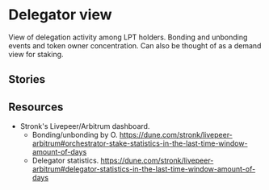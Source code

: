 # Delegator view

View of delegation activity among LPT holders. Bonding and unbonding events and token owner concentration. Can also be thought of as a demand view for staking.

## Stories



## Resources

* Stronk's Livepeer/Arbitrum dashboard.
  * Bonding/unbonding by O. https://dune.com/stronk/livepeer-arbitrum#orchestrator-stake-statistics-in-the-last-time-window-amount-of-days
  * Delegator statistics. https://dune.com/stronk/livepeer-arbitrum#delegator-statistics-in-the-last-time-window-amount-of-days